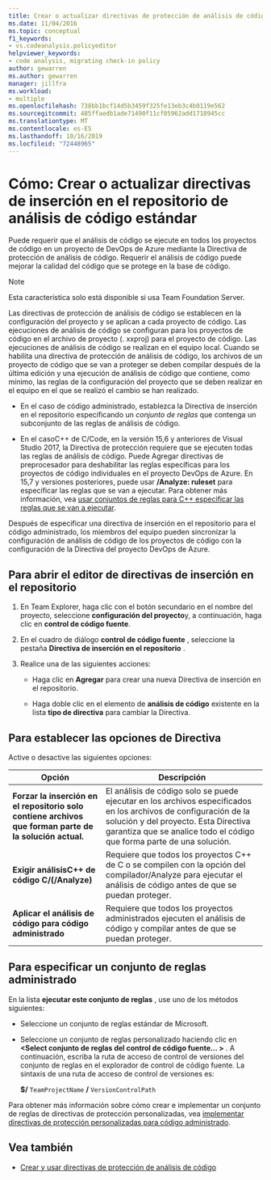 ```yaml
---
title: Crear o actualizar directivas de protección de análisis de código estándar
ms.date: 11/04/2016
ms.topic: conceptual
f1_keywords:
- vs.codeanalysis.policyeditor
helpviewer_keywords:
- code analysis, migrating check-in policy
author: gewarren
ms.author: gewarren
manager: jillfra
ms.workload:
- multiple
ms.openlocfilehash: 738bb1bcf14d5b3459f325fe13eb3c4b0119e562
ms.sourcegitcommit: 485ffaedb1ade71490f11cf05962add1718945cc
ms.translationtype: MT
ms.contentlocale: es-ES
ms.lasthandoff: 10/16/2019
ms.locfileid: "72448965"
---
```

# <a name="how-to-create-or-update-standard-code-analysis-check-in-policies"></a>Cómo: Crear o actualizar directivas de inserción en el repositorio de análisis de código estándar

Puede requerir que el análisis de código se ejecute en todos los proyectos de código en un proyecto de DevOps de Azure mediante la Directiva de protección de análisis de código. Requerir el análisis de código puede mejorar la calidad del código que se protege en la base de código.

> [!NOTE]
> Esta característica solo está disponible si usa Team Foundation Server.

Las directivas de protección de análisis de código se establecen en la configuración del proyecto y se aplican a cada proyecto de código. Las ejecuciones de análisis de código se configuran para los proyectos de código en el archivo de proyecto (. xxproj) para el proyecto de código. Las ejecuciones de análisis de código se realizan en el equipo local. Cuando se habilita una directiva de protección de análisis de código, los archivos de un proyecto de código que se van a proteger se deben compilar después de la última edición y una ejecución de análisis de código que contiene, como mínimo, las reglas de la configuración del proyecto que se deben realizar en el equipo en el que se realizó el cambio se han realizado.

- En el caso de código administrado, establezca la Directiva de inserción en el repositorio especificando un *conjunto de reglas* que contenga un subconjunto de las reglas de análisis de código.

- En el casoC++ de C/Code, en la versión 15,6 y anteriores de Visual Studio 2017, la Directiva de protección requiere que se ejecuten todas las reglas de análisis de código. Puede Agregar directivas de preprocesador para deshabilitar las reglas específicas para los proyectos de código individuales en el proyecto DevOps de Azure. En 15,7 y versiones posteriores, puede usar **/Analyze: ruleset** para especificar las reglas que se van a ejecutar. Para obtener más información, vea [usar conjuntos de reglas para C++ especificar las reglas que se van a ejecutar](using-rule-sets-to-specify-the-cpp-rules-to-run.md).

Después de especificar una directiva de inserción en el repositorio para el código administrado, los miembros del equipo pueden sincronizar la configuración de análisis de código de los proyectos de código con la configuración de la Directiva del proyecto DevOps de Azure.

## <a name="to-open-the-check-in-policy-editor"></a>Para abrir el editor de directivas de inserción en el repositorio

1. En Team Explorer, haga clic con el botón secundario en el nombre del proyecto, seleccione **configuración del proyecto**y, a continuación, haga clic en **control de código fuente**.

1. En el cuadro de diálogo **control de código fuente** , seleccione la pestaña **Directiva de inserción en el repositorio** .

1. Realice una de las siguientes acciones:

    - Haga clic en **Agregar** para crear una nueva Directiva de inserción en el repositorio.

    - Haga doble clic en el elemento de **análisis de código** existente en la lista **tipo de directiva** para cambiar la Directiva.

## <a name="to-set-policy-options"></a>Para establecer las opciones de Directiva

Active o desactive las siguientes opciones:

|Opción|Descripción|
|------------|-----------------|
|**Forzar la inserción en el repositorio solo contiene archivos que forman parte de la solución actual.**|El análisis de código solo se puede ejecutar en los archivos especificados en los archivos de configuración de la solución y del proyecto. Esta Directiva garantiza que se analice todo el código que forma parte de una solución.|
|**Exigir análisisC++ de código C/(/Analyze)**|Requiere que todos los proyectos C++ de C o se compilen con la opción del compilador/Analyze para ejecutar el análisis de código antes de que se puedan proteger.|
|**Aplicar el análisis de código para código administrado**|Requiere que todos los proyectos administrados ejecuten el análisis de código y compilar antes de que se puedan proteger.|

## <a name="to-specify-a-managed-rule-set"></a>Para especificar un conjunto de reglas administrado

En la lista **ejecutar este conjunto de reglas** , use uno de los métodos siguientes:

- Seleccione un conjunto de reglas estándar de Microsoft.

- Seleccione un conjunto de reglas personalizado haciendo clic en **\<Select conjunto de reglas del control de código fuente... >** . A continuación, escriba la ruta de acceso de control de versiones del conjunto de reglas en el explorador de control de código fuente. La sintaxis de una ruta de acceso de control de versiones es:

   **$/** `TeamProjectName` **/** `VersionControlPath`

Para obtener más información sobre cómo crear e implementar un conjunto de reglas de directivas de protección personalizadas, vea [implementar directivas de protección personalizadas para código administrado](../code-quality/implementing-custom-code-analysis-check-in-policies-for-managed-code.md).

## <a name="see-also"></a>Vea también

- [Crear y usar directivas de protección de análisis de código](../code-quality/how-to-create-or-update-standard-code-analysis-check-in-policies.md)
